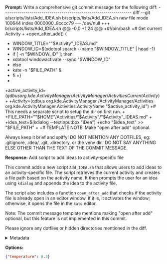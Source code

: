 **Prompt:**
Write a comprehensive git commit message for the following diff: ---------------------------------------------------------------- diff --git a/scripts/lists/Add_IDEA.sh b/scripts/lists/Add_IDEA.sh
new file mode 100644
index 0000000..8cccc79
--- /dev/null
+++ b/scripts/lists/Add_IDEA.sh
@@ -0,0 +1,24 @@
+#!/bin/bash
+# Get current Activity
+
+open_after_add() {
+  WINDOW_TITLE=""$Activity"_IDEAS.md"
+  WINDOW_ID=$(xdotool search --name "$WINDOW_TITLE" | head -1)
+  if [ -n "$WINDOW_ID" ]; then
+    xdotool windowactivate --sync "$WINDOW_ID"
+  else
+    kate -n "$FILE_PATH" &
+  fi
+}
+
+active_activity_id=$(qdbus org.kde.ActivityManager /ActivityManager/Activities CurrentActivity)
+
+Activity=$(qdbus org.kde.ActivityManager /ActivityManager/Activities org.kde.ActivityManager.Activities.ActivityName "$active_activity_id")
+# This needs a separate script to setup the dir on first run.
+
+FILE_PATH=""$HOME"/Activities/"$Activity"/"$Activity"_IDEAS.md"
+
+idea_text=$(kdialog --textinputbox "iDea")
+echo "$idea_text" >> "$FILE_PATH"
+
+# TEMPLATE NOTE: Make "open after add" optional.


Always keep it brief and spiffy!
DO NOT MENTION ANY DOTFILES, eg: .gitignore, .idea/, .git, .directory, or the venv dir.' DO NOT SAY ANYTHING ELSE OTHER THAN THE TEXT OF THE COMMIT MESSAGE.


**Response:**
Add script to add ideas to activity-specific file

This commit adds a new script `Add_IDEA.sh` that allows users to add ideas to an activity-specific file. The script retrieves the current activity and creates a file path based on the activity name. It then prompts the user for an idea using `kdialog` and appends the idea to the activity file.

The script also includes a function `open_after_add` that checks if the activity file is already open in an editor window. If it is, it activates the window; otherwise, it opens the file in the `kate` editor.

Note: The commit message template mentions making "open after add" optional, but this feature is not implemented in this commit.

Please ignore any dotfiles or hidden directories mentioned in the diff.

<details><summary>Metadata</summary>

- Duration: 5064 ms
- Datetime: 2023-07-26T06:56:11.910972
- Model: gpt-3.5-turbo-0613

</details>

**Options:**
```json
{"temperature": 0.3}
```

